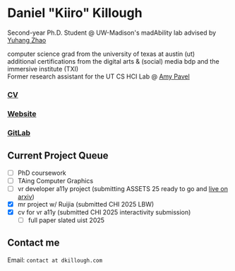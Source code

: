 # Daniel "Kiiro" Killough

Second-year Ph.D. Student @ UW-Madison's madAbility lab advised by [Yuhang Zhao](https://www.yuhangz.com)

<!-- Awarded [2024 Summer Research Assistantship](https://www.cs.wisc.edu/summer-research-assistantship/) -->

computer science grad from the university of texas at austin (ut)
\
additional certifications from the digital arts & (social) media bdp and the immersive institute (TXI)
\
Former research assistant for the UT CS HCI Lab @ [Amy Pavel](https://amypavel.com/)

### [CV](https://dkillough.com/cv)
### [Website](https://dkillough.com/)
### [GitLab](https://gitlab.com/dkillough)

## Current Project Queue
- [ ] PhD coursework
- [ ] TAing Computer Graphics
- [ ] vr developer a11y project (submitting ASSETS 25 ready to go and [live on arxiv](https://arxiv.org/abs/2412.16321))
- [x] mr project w/ Ruijia (submitted CHI 2025 LBW)
- [x] cv for vr a11y (submitted CHI 2025 interactivity submission)
  - [ ] full paper slated uist 2025

## Contact me
Email: `contact at dkillough.com`
